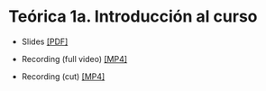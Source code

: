
# **Teórica 1a.** Introducción al curso

- Slides [[PDF]](https://drive.google.com/file/d/1Gq1CBqVzJpI8XJhkXqLnZcvrqTBVtHWU/view?usp=sharing)

- Recording (full video) [[MP4]](https://youtu.be/oXo_Idzucnw)

- Recording (cut) [[MP4]](https://youtu.be/720Metn3SsU)
